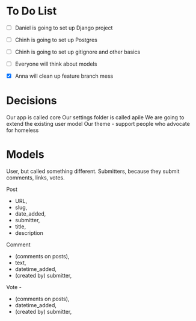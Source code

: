 # To Do List

- [ ] Daniel is going to set up Django project
- [ ] Chinh is going to set up Postgres
- [ ] Chinh is going to set up gitignore and other basics
- [ ] Everyone will think about models
- [x] Anna will clean up feature branch mess


# Decisions

Our app is called core
Our settings folder is called apile
We are going to extend the existing user model
Our theme - support people who advocate for homeless

# Models

User, but called something different. Submitters, because they submit comments, links, votes.

Post
 * URL,
 * slug, 
 * date_added, 
 * submitter, 
 * title, 
 * description
 
Comment 
 * (comments on posts), 
 * text, 
 * datetime_added, 
 * (created by) submitter,  
 
Vote - 
 * (comments on posts), 
 * datetime_added, 
 * (created by) submitter,  


